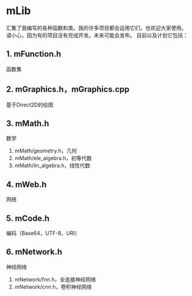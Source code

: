 # mLib
汇集了我编写的各种函数和类。我的许多项目都会运用它们，也欢迎大家使用。
请小心，因为有的项目没有完成开发。未来可能会发布。
目前以及计划它包括：
## 1. mFunction.h
函数集
## 2. mGraphics.h，mGraphics.cpp
基于Direct2D的绘图
## 3. mMath.h
数学
1. mMath/geometry.h，几何
2. mMath/ele_algebra.h，初等代数
3. mMath/lin_algebra.h，线性代数
## 4. mWeb.h
网络
## 5. mCode.h
编码（Base64，UTF-8，URI）
## 6. mNetwork.h
神经网络
1. mNetwork/fnn.h，全连接神经网络
2. mNetwork/cnn.h，卷积神经网络
